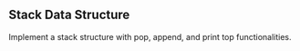 ## Stack Data Structure

Implement a stack structure with pop, append, and print top functionalities.

